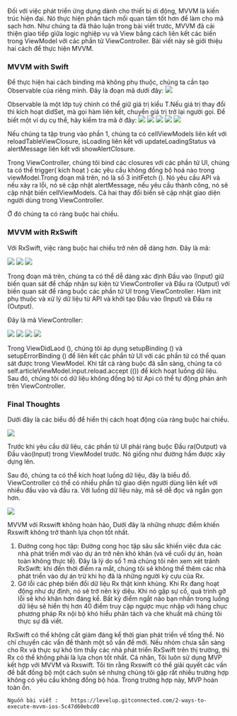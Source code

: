 Đối với việc phát triển ứng dụng dành cho thiết bị di động, MVVM là kiến trúc hiện đại. Nó thực hiện phân tách mối quan tâm tốt hơn để làm cho mã sạch hơn. Như chúng ta đã thảo luận trong bài viết trước, MVVM đã cải thiện giao tiếp giữa logic nghiệp vụ và View bằng cách liên kết các biến trong ViewModel với các phần tử ViewController. Bài viết này sẽ giới thiệu hai cách để thực hiện MVVM.
   
###    MVVM with Swift

Để thực hiện hai cách binding  mà không phụ thuộc, chúng ta cần tạo Observable của riêng mình. Đây là đoạn mã dưới đây:
 ![](https://images.viblo.asia/62d4207f-8f42-4876-b9dd-e3a2c2494cb5.png)

Observable <T> là một lớp tuỳ chỉnh có thể giữ giá trị kiểu T.Nếu giá trị thay đổi thì kích hoạt didSet, mà gọi hàm liên kết, chuyển giá trị trở lại người gọi. Để biết một ví dụ cụ thể, hãy kiểm tra mã ở đây: 
    ![](https://images.viblo.asia/e1dd3ca7-80a8-45c4-a876-735d8d884f7f.png)
    ![](https://images.viblo.asia/7709b35e-a1d5-4c67-b5e8-9490b6c2159a.png)
    ![](https://images.viblo.asia/08d9a68e-b690-4390-bb90-7eb2a70e0ee1.png)
    ![](https://images.viblo.asia/7e6c9f64-c61d-4449-8cbd-348ee0290725.png)
    ![](https://images.viblo.asia/a78fe53f-4483-44d9-9af3-b804a1afccc5.png)
    
    
   Nếu chúng ta tập trung vào phần 1, chúng ta có cellViewModels liên kết với reloadTableViewClosure, isLoading liên kết với updateLoadingStatus và alertMessage liên kết với showAlertClosure.
    
Trong ViewController, chúng tôi bind các closures với các phần tử UI, chúng ta có thể trigger( kích hoạt ) các yêu cầu không đồng bộ hoá nào trong viewModel.Trong đoạn mã trên, nó là số 3 initFetch (). Nó yêu cầu API và nếu xảy ra lỗi, nó sẽ cập nhật alertMessage, nếu yêu cầu thành công, nó sẽ cập nhật biến cellViewModels.  Cả hai thay đổi biến sẽ cập nhật giao diện người dùng trong ViewController.
   
   Ở đó chúng ta có ràng buộc hai chiều.
    
### MVVM with RxSwift
    
   Với RxSwift, việc ràng buộc hai chiều trở nên dễ dàng hơn. Đây là mã: 
    
  ![](https://images.viblo.asia/48676c12-4260-4a82-8d37-54c8aa04494d.png)
  ![](https://images.viblo.asia/21247062-45f5-4ac4-b67e-8641acacaad2.png)
   ![](https://images.viblo.asia/c9be0f61-4296-4b36-8bb8-73e908e31e8f.png)

   Trong đoạn mã trên, chúng ta có thể dễ dàng xác định Đầu vào (Input) giữ biến quan sát để chấp nhận sự kiện từ ViewController và Đầu ra (Output) với biến quan sát để ràng buộc các phần tử UI trong ViewController. Hàm init  phụ thuộc và xử lý dữ liệu từ API và khởi tạo Đầu vào (Input) và Đầu ra (Output).
    
  Đây là mã ViewController:
  
   ![](https://images.viblo.asia/d0f149de-7acc-4313-ae75-c23afbb86a56.png)
   ![](https://images.viblo.asia/017aeb15-23fd-4fba-9265-d1f438fadf50.png)
   ![](https://images.viblo.asia/73f5406e-e1f8-42ee-82ae-22626f108636.png)
  ![](https://images.viblo.asia/4f8a783e-6142-44ff-8ff7-0215cd4e7005.png)

Trong ViewDidLaod (), chúng tôi áp dụng setupBinding () và setupErrorBinding () để liên kết các phần tử UI với các phần tử có thể quan sát được trong ViewModel. Khi tất cả ràng buộc đã sẵn sàng, chúng ta có self.articleViewModel.input.reload.accept (()) để kích hoạt luồng dữ liệu. Sau đó, chúng tôi có dữ liệu không đồng bộ từ Api có thể tự động phản ánh trên ViewController.
    
###     Final Thoughts
    
   Dưới đây là các biểu đồ để hiển thị cách hoạt động của ràng buộc hai chiều.
    
   ![](https://images.viblo.asia/24ebaea8-a00d-48d6-a0ee-744af76438be.png)
    
  Trước khi yêu cầu dữ liệu, các phần tử UI phải ràng buộc Đầu ra(Output) và Đầu vào(Input) trong ViewModel trước. Nó giống như đường hầm được xây dựng lên.
    
  Sau đó, chúng ta có thể kích hoạt luồng dữ liệu, đây là biểu đồ. ViewController có thể có nhiều phần tử giao diện người dùng liên kết với nhiều đầu vào và đầu ra. Với luồng dữ liệu này, mã sẽ dễ đọc và ngắn gọn hơn.
    
   ![](https://images.viblo.asia/4debe026-2e63-4c29-85a6-7f3450bd5754.png)
    
   MVVM với Rxswift không hoàn hảo, Dưới đây là những nhược điểm khiến Rxswift không trở thành lựa chọn tốt nhất.
1.    Đường cong học tập: Đường cong học tập sâu sắc khiến việc đưa các nhà phát triển mới vào dự án trở nên khó khăn (và về cuối dự án, hoàn toàn không thực tế). Đây là lý do số 1 mà chúng tôi nên xem xét tránh RxSwift: khi đến thời điểm ra mắt, chúng tôi sẽ không thể thêm các nhà phát triển vào dự án trừ khi họ đã là những người kỳ cựu của Rx.
1. Gỡ lỗi các phép biến đổi dữ liệu Rx thật kinh khủng. Khi Rx đang hoạt động như dự định, nó sẽ trở nên kỳ diệu. Khi nó gặp sự cố, quá trình gỡ lỗi sẽ khó khăn hơn đáng kể. Bất kỳ điểm ngắt nào bạn nhấn trong luồng dữ liệu sẽ hiển thị hơn 40 điểm truy cập ngược mục nhập với hàng chục phương pháp Rx nội bộ khó hiểu phân tách và che khuất mã chúng tôi thực sự đã viết.
    
    
RxSwift có thể không cắt giảm đáng kể thời gian phát triển về tổng thể. Nó chỉ chuyển các vấn đề thành một số vấn đề mới. Nếu nhóm chưa sẵn sàng cho Rx và thực sự khó tìm thấy các nhà phát triển RxSwift trên thị trường, thì Rx có thể không phải là lựa chọn tốt nhất. Cá nhân, Tôi luôn sử dụng MVP kết hợp với MVVM và Rxswift. Tôi tin rằng Rxswift có thể giải quyết các vấn đề bất đồng bộ một cách suôn sẻ nhưng chúng tôi gặp rất nhiều trường hợp không có yêu cầu không đồng bộ hóa. Trong trường hợp này, MVP hoàn toàn ổn.
    
    Nguồn bài viết :    https://levelup.gitconnected.com/2-ways-to-execute-mvvm-ios-5c47d60ebcd0
